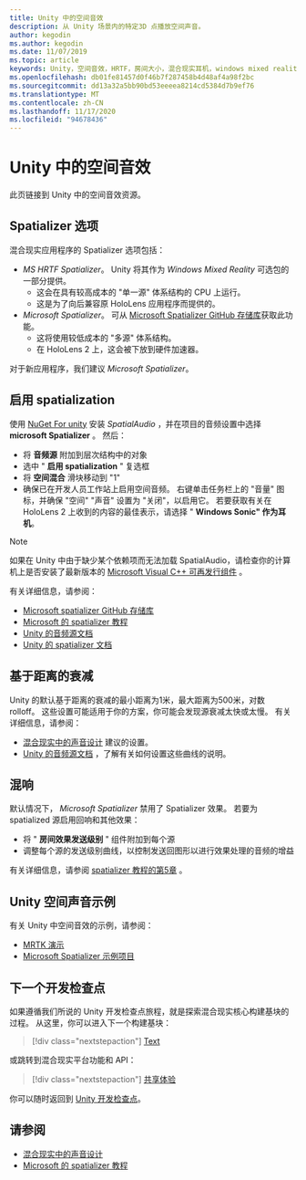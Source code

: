 ```yaml
---
title: Unity 中的空间音效
description: 从 Unity 场景内的特定3D 点播放空间声音。
author: kegodin
ms.author: kegodin
ms.date: 11/07/2019
ms.topic: article
keywords: Unity，空间音效，HRTF，房间大小，混合现实耳机，windows mixed reality 耳机，虚拟现实耳机，MRTK，混合现实工具包，spatializer，回音
ms.openlocfilehash: db01fe81457d0f46b7f287458b4d48af4a98f2bc
ms.sourcegitcommit: dd13a32a5bb90bd53eeeea8214cd5384d7b9ef76
ms.translationtype: MT
ms.contentlocale: zh-CN
ms.lasthandoff: 11/17/2020
ms.locfileid: "94678436"
---
```

# <a name="spatial-sound-in-unity"></a>Unity 中的空间音效

此页链接到 Unity 中的空间音效资源。

## <a name="spatializer-options"></a>Spatializer 选项
混合现实应用程序的 Spatializer 选项包括：
* *MS HRTF Spatializer*。 Unity 将其作为 *Windows Mixed Reality* 可选包的一部分提供。
  * 这会在具有较高成本的 "单一源" 体系结构的 CPU 上运行。
  * 这是为了向后兼容原 HoloLens 应用程序而提供的。
* *Microsoft Spatializer*。 可从 [Microsoft Spatializer GitHub 存储库](https://github.com/microsoft/spatialaudio-unity)获取此功能。
  * 这将使用较低成本的 "多源" 体系结构。
  * 在 HoloLens 2 上，这会被下放到硬件加速器。

对于新应用程序，我们建议 *Microsoft Spatializer*。

## <a name="enable-spatialization"></a>启用 spatialization

使用 [NuGet For unity](https://github.com/GlitchEnzo/NuGetForUnity/releases/latest) 安装 _SpatialAudio_ ，并在项目的音频设置中选择 **microsoft Spatializer** 。 然后：
* 将 **音频源** 附加到层次结构中的对象
* 选中 " **启用 spatialization** " 复选框
* 将 **空间混合** 滑块移动到 "1"
* 确保已在开发人员工作站上启用空间音频。 右键单击任务栏上的 "音量" 图标，并确保 "空间" "声音" 设置为 "关闭"，以启用它。 若要获取有关在 HoloLens 2 上收到的内容的最佳表示，请选择 " **Windows Sonic" 作为耳机**。

>[!NOTE]
>如果在 Unity 中由于缺少某个依赖项而无法加载 SpatialAudio，请检查你的计算机上是否安装了最新版本的 [Microsoft Visual C++ 可再发行组件](https://support.microsoft.com/en-us/help/2977003/the-latest-supported-visual-c-downloads) 。

有关详细信息，请参阅：
* [Microsoft spatializer GitHub 存储库](https://github.com/microsoft/spatialaudio-unity)
* [Microsoft 的 spatializer 教程](tutorials/unity-spatial-audio-ch1.md)
* [Unity 的音频源文档](https://docs.unity3d.com/2019.3/Documentation/Manual/class-AudioSource.html)
* [Unity 的 spatializer 文档](https://docs.unity3d.com/Manual/VRAudioSpatializer.html)

## <a name="distance-based-attenuation"></a>基于距离的衰减
Unity 的默认基于距离的衰减的最小距离为1米，最大距离为500米，对数 rolloff。 这些设置可能适用于你的方案，你可能会发现源衰减太快或太慢。 有关详细信息，请参阅：
* [混合现实中的声音设计](../../design/spatial-sound-design.md) 建议的设置。
* [Unity 的音频源文档](https://docs.unity3d.com/2019.3/Documentation/Manual/class-AudioSource.html) ，了解有关如何设置这些曲线的说明。

## <a name="reverb"></a>混响
默认情况下， _Microsoft Spatializer_ 禁用了 Spatializer 效果。 若要为 spatialized 源启用回响和其他效果：
* 将 " **房间效果发送级别** " 组件附加到每个源
* 调整每个源的发送级别曲线，以控制发送回图形以进行效果处理的音频的增益

有关详细信息，请参阅 [spatializer 教程的第5章](tutorials/unity-spatial-audio-ch5.md) 。

## <a name="unity-spatial-sound-examples"></a>Unity 空间声音示例
有关 Unity 中空间音效的示例，请参阅：
* [MRTK 演示](https://github.com/microsoft/MixedRealityToolkit-Unity/tree/mrtk_release/Assets/MixedRealityToolkit.Examples/Demos/Audio)
* [Microsoft Spatializer 示例项目](https://github.com/microsoft/spatialaudio-unity/tree/master/Samples/MicrosoftSpatializerSample)

## <a name="next-development-checkpoint"></a>下一个开发检查点

如果遵循我们所说的 Unity 开发检查点旅程，就是探索混合现实核心构建基块的过程。 从这里，你可以进入下一个构建基块：

> [!div class="nextstepaction"]
> [Text](text-in-unity.md)

或跳转到混合现实平台功能和 API：

> [!div class="nextstepaction"]
> [共享体验](shared-experiences-in-unity.md)

你可以随时返回到 [Unity 开发检查点](unity-development-overview.md#2-core-building-blocks)。

## <a name="see-also"></a>请参阅
* [混合现实中的声音设计](../../design/spatial-sound-design.md)
* [Microsoft 的 spatializer 教程](tutorials/unity-spatial-audio-ch1.md)

